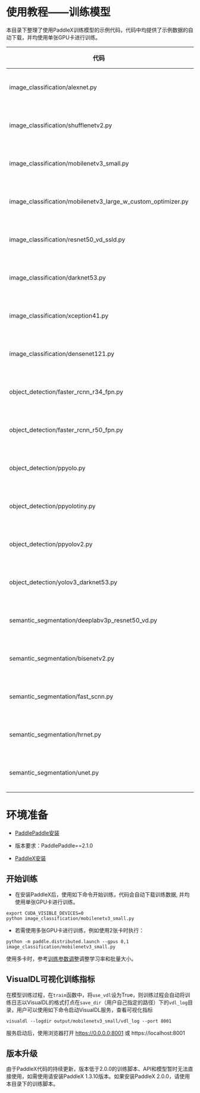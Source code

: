 # 使用教程——训练模型

本目录下整理了使用PaddleX训练模型的示例代码，代码中均提供了示例数据的自动下载，并均使用单张GPU卡进行训练。

|代码 | 模型任务 | 数据 |
|------|--------|---------|
|image_classification/alexnet.py | 图像分类AlexyNet | 蔬菜分类 |
|image_classification/shufflenetv2.py | 图像分类ShuffleNetV2 | 蔬菜分类 |
|image_classification/mobilenetv3_small.py | 图像分类MobileNetV3_small | 蔬菜分类 |
|image_classification/mobilenetv3_large_w_custom_optimizer.py | 图像分类MobileNetV3_large | 蔬菜分类 |
|image_classification/resnet50_vd_ssld.py | 图像分类ResNet50_vd_ssld | 蔬菜分类 |
|image_classification/darknet53.py | 图像分类DarkNet53 | 蔬菜分类 |
|image_classification/xception41.py | 图像分类Xception41 | 蔬菜分类 |
|image_classification/densenet121.py | 图像分类DenseNet121 | 蔬菜分类 |
|object_detection/faster_rcnn_r34_fpn.py | 目标检测FasterRCNN | 昆虫检测 |
|object_detection/faster_rcnn_r50_fpn.py | 目标检测FasterRCNN | 昆虫检测 |
|object_detection/ppyolo.py | 目标检测PPYOLO | 昆虫检测 |
|object_detection/ppyolotiny.py | 目标检测PPYOLOTiny | 昆虫检测 |
|object_detection/ppyolov2.py | 目标检测PPYOLOv2 | 昆虫检测 |
|object_detection/yolov3_darknet53.py | 目标检测YOLOv3 | 昆虫检测 |
|semantic_segmentation/deeplabv3p_resnet50_vd.py | 语义分割DeepLabV3 | 视盘分割 |
|semantic_segmentation/bisenetv2.py | 语义分割BiSeNetV2 | 视盘分割 |
|semantic_segmentation/fast_scnn.py | 语义分割FastSCNN | 视盘分割 |
|semantic_segmentation/hrnet.py | 语义分割HRNet | 视盘分割 |
|semantic_segmentation/unet.py | 语义分割UNet | 视盘分割 |

# 环境准备

- [PaddlePaddle安装](https://www.paddlepaddle.org.cn/install/quick)
* 版本要求：PaddlePaddle==2.1.0

- [PaddleX安装](https://paddlex.readthedocs.io/zh_CN/develop/install.html)

## 开始训练
* 在安装PaddleX后，使用如下命令开始训练，代码会自动下载训练数据, 并均使用单张GPU卡进行训练。

```
export CUDA_VISIBLE_DEVICES=0
python image_classification/mobilenetv3_small.py
```

* 若需使用多张GPU卡进行训练，例如使用2张卡时执行：

```
python -m paddle.distributed.launch --gpus 0,1 image_classification/mobilenetv3_small.py
```
使用多卡时，参考[训练参数调整](https://paddlex.readthedocs.io/zh_CN/develop/appendix/parameters.html)调整学习率和批量大小。


## VisualDL可视化训练指标
在模型训练过程，在`train`函数中，将`use_vdl`设为True，则训练过程会自动将训练日志以VisualDL的格式打点在`save_dir`（用户自己指定的路径）下的`vdl_log`目录，用户可以使用如下命令启动VisualDL服务，查看可视化指标
```
visualdl --logdir output/mobilenetv3_small/vdl_log --port 8001
```

服务启动后，使用浏览器打开 https://0.0.0.0:8001 或 https://localhost:8001


## 版本升级

由于PaddleX代码的持续更新，版本低于2.0.0的训练脚本、API和模型暂时无法直接使用，如需使用请安装PaddleX 1.3.10版本。如果安装PaddleX 2.0.0，请使用本目录下的训练脚本。
